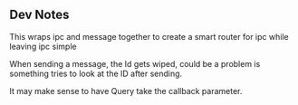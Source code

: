## Dev Notes
This wraps ipc and message together to create a smart router for ipc while
leaving ipc simple

When sending a message, the Id gets wiped, could be a problem is something tries
to look at the ID after sending.

It may make sense to have Query take the callback parameter.
